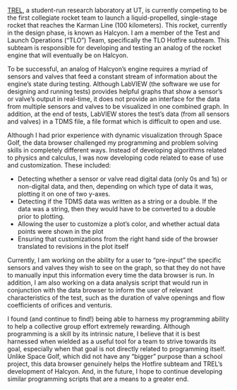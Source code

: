 [TREL](https://texasrocketlab.com/), a student-run research laboratory at UT, is currently competing to be the first collegiate rocket team to launch a liquid-propelled, single-stage rocket that reaches the Karman Line (100 kilometers). This rocket, currently in the design phase, is known as Halcyon. I am a member of the Test and Launch Operations (“TLO”) Team, specifically the TLO Hotfire subteam. This subteam is responsible for developing and testing an analog of the rocket engine that will eventually be on Halcyon.

To be successful, an analog of Halcyon’s engine requires a myriad of sensors and valves that feed a constant stream of information about the engine’s state during testing. Although LabVIEW (the software we use for designing and running tests) provides helpful graphs that show a sensor’s or valve’s output in real-time, it does not provide an interface for the data from multiple sensors and valves to be visualized in one combined graph. In addition, at the end of tests, LabVIEW stores the test’s data (from all sensors and valves) in a TDMS file, a file format which is difficult to open and use.

Although I had prior experience with dynamic visualization through Space Golf, the data browser challenged my programming and problem solving skills in completely different ways. Instead of developing algorithms related to physics and calculus, I was now developing code related to ease of use and customization. These included:

-	Detecting whether a sensor or valve read digital data (only 0s and 1s) or non-digital data, and then, depending on which type of data it was, plotting it on one of two y-axes. 
-	Detecting if the TDMS data was written as a string or a double. If the data was a string, then they would have to be converted to a double prior to plotting.
-	Allowing the user to customize a plot’s color, and whether actual data points were shown in the plot
-	Ensuring that customizations from the right hand side of the browser translated to revisions in the plot itself

Currently, I am working on the ability for a user to “pre-input” the specific sensors and valves they wish to see on the graph, so that they do not have to manually input this information every time the data browser is run. In addition, I am also working on a data analysis script that would run in conjunction with the data browser to inform the user of relevant characteristics of the test, such as the duration of valve openings and flow coefficients of orifices and venturis.

I found (and continue to find!) being able to harness my programming ability to help a collective group effort extremely rewarding. Although programming is a skill by its intrinsic nature, I believe that it is best harnessed when wielded as a useful tool for a team to strive towards its goal, especially when that goal is not directly related to programming itself. Unlike Space Golf, which did not have any “bigger” purpose than a school project, this data browser genuinely helps the Hotfire subteam and TREL’s development of Halcyon. And, in the future, I hope to continue developing similar programming scripts that are a means to a greater end.
